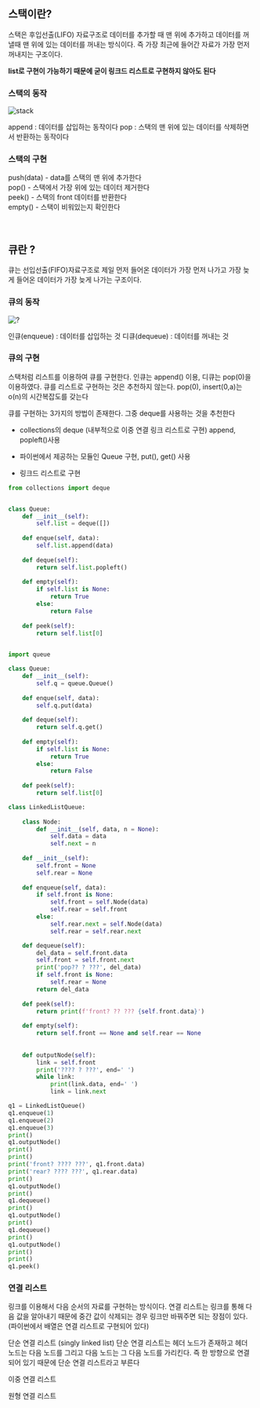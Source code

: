 ## 스택이란?

스택은 후입선출(LIFO) 자료구조로 데이터를 추가할 때 맨 위에 추가하고 데이터를 꺼낼때 맨 위에 있는 데이터를 꺼내는 방식이다. 즉 가장 최근에 들어간 자료가 가장 먼저 꺼내지는 구조이다.    

__list로 구현이 가능하기 때문에 굳이 링크드 리스트로 구현하지 않아도 된다__   
 

### 스택의 동작
![stack](https://user-images.githubusercontent.com/64240637/107119454-fea76d80-68ca-11eb-9430-743b88841a13.PNG)    

append : 데이터를 삽입하는 동작이다
pop : 스택의 맨 위에 있는 데이터를 삭제하면서 반환하는 동작이다 


### 스택의 구현
push(data) - data를 스택의 맨 위에 추가한다  
pop() - 스택에서 가장 위에 있는 데이터 제거한다   
peek() - 스택의 front 데이터를 반환한다   
empty() - 스택이 비워있는지 확인한다  

<br>

## 큐란 ?
큐는 선입선출(FIFO)자료구조로 제일 먼저 들어온 데이터가 가장 먼저 나가고 가장 늦게 들어온 데이터가 가장 늦게 나가는 구조이다.
  

### 큐의 동작
![?](https://user-images.githubusercontent.com/64240637/107120988-55b14080-68d3-11eb-8aff-24ea4e8c6e4a.png)      
   

인큐(enqueue) : 데이터를 삽입하는 것
디큐(dequeue) : 데이터를 꺼내는 것


### 큐의 구현
스택처럼 리스트를 이용하여 큐를 구현한다. 인큐는 append() 이용, 디큐는 pop(0)을 이용하였다. 큐를 리스트로 구현하는 것은 추천하지 않는다. pop(0), insert(0,a)는 o(n)의 시간복잡도를 갖는다

큐를 구현하는 3가지의 방법이 존재한다. 그중 deque를 사용하는 것을 추천한다

- collections의 deque (내부적으로 이중 연결 링크 리스트로 구현) append, popleft()사용 

- 파이썬에서 제공하는 모듈인 Queue 구현,  put(), get() 사용

- 링크드 리스트로 구현

```python
from collections import deque


class Queue:
    def __init__(self):
        self.list = deque([])
        
    def enque(self, data):
        self.list.append(data)
    
    def deque(self):
        return self.list.popleft()
    
    def empty(self):
        if self.list is None:
            return True
        else:
            return False
        
    def peek(self):
        return self.list[0]
    
```

```python
import queue

class Queue:
    def __init__(self):
        self.q = queue.Queue()
        
    def enque(self, data):
        self.q.put(data)
        
    def deque(self):
        return self.q.get()
    
    def empty(self):
        if self.list is None:
            return True
        else:
            return False
        
    def peek(self):
        return self.list[0]    
```

```python
class LinkedListQueue:
    
    class Node:
        def __init__(self, data, n = None):
            self.data = data
            self.next = n
            
    def __init__(self):
        self.front = None
        self.rear = None
        
    def enqueue(self, data):
        if self.front is None:
            self.front = self.Node(data)
            self.rear = self.front
        else:
            self.rear.next = self.Node(data)
            self.rear = self.rear.next

    def dequeue(self):
        del_data = self.front.data
        self.front = self.front.next
        print('pop?? ? ???', del_data)
        if self.front is None:
            self.rear = None
        return del_data
    
    def peek(self):
        return print(f'front? ?? ??? {self.front.data}')
    
    def empty(self):
        return self.front == None and self.rear == None
    
    
    def outputNode(self):
        link = self.front
        print('???? ? ???', end=' ')
        while link:
            print(link.data, end=' ')
            link = link.next

q1 = LinkedListQueue()
q1.enqueue(1)
q1.enqueue(2)
q1.enqueue(3)
print()
q1.outputNode()
print()
print()
print('front? ???? ???', q1.front.data)
print('rear? ???? ???', q1.rear.data)
print()
q1.outputNode()
print()
q1.dequeue()
print()
q1.outputNode()
print()
q1.dequeue()
print()
q1.outputNode()
print()
print()
q1.peek()
```


### 연결 리스트
링크를 이용해서 다음 순서의 자료를 구현하는 방식이다. 연결 리스트는 링크를 통해 다음 값을 알아내기 때문에 중간 값이 삭제되는 경우 링크만 바꿔주면 되는 장점이 있다. (파이썬에서 배열은 연결 리스트로 구현되어 있다)

단순 연결 리스트 (singly linked list)
단순 연결 리스트는 헤더 노드가 존재하고 헤더 노드는 다음 노드를 그리고 다음 노드는 그 다음 노드를 가리킨다. 즉 한 방향으로 연결되어 있기 때문에 단순 연결 리스트라고 부른다

이중 연결 리스트

원형 연결 리스트